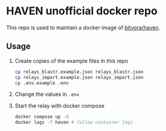 # HAVEN unofficial docker repo

This repo is used to maintain a docker image of [bitvora/haven](https://github.com/bitvora/haven).


## Usage

1. Create copies of the example files in this repo

    ```bash
    cp relays_blastr.example.json relays_blastr.json
    cp relays_import.example.json relays_import.json
    cp .env.example .env
    ```

1. Change the values in `.env`
1. Start the relay with docker compose

    ```bash
    docker compose up -d
    docker logs -f haven # follow container logs
    ```
